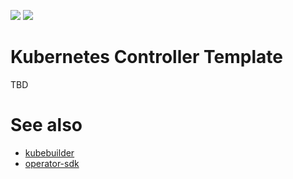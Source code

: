 ![](https://github.com/supercaracal/kubernetes-controller-template/workflows/Test/badge.svg?branch=master)
![](https://github.com/supercaracal/kubernetes-controller-template/workflows/Release/badge.svg)

Kubernetes Controller Template
===============================================================================

TBD

# See also
* [kubebuilder](https://github.com/kubernetes-sigs/kubebuilder)
* [operator-sdk](https://github.com/operator-framework/operator-sdk)
